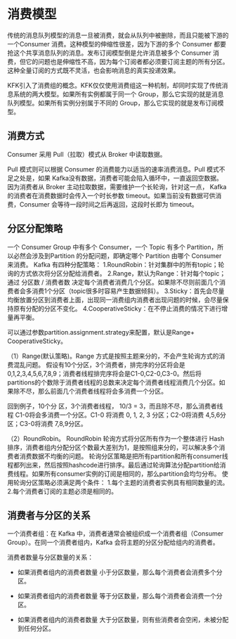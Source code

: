 # 消费模型
传统的消息队列模型的消息一旦被消费，就会从队列中被删除，而且只能被下游的一个Consumer 消费。这种模型的伸缩性很差，因为下游的多个 Consumer 都要抢这个共享消息队列的消息。发布订阅模型倒是允许消息被多个 Consumer 消费，但它的问题也是伸缩性不高，因为每个订阅者都必须要订阅主题的所有分区。这种全量订阅的方式既不灵活，也会影响消息的真实投递效果。  

KFK引入了消费组的概念。KFK仅仅使用消费组这一种机制，却同时实现了传统消息系统的两大模型。如果所有实例都属于同一个 Group，那么它实现的就是消息队列模型。如果所有实例分别属于不同的 Group，那么它实现的就是发布订阅模型。

## 消费方式
Consumer 采用 Pull（拉取）模式从 Broker 中读取数据。

Pull 模式则可以根据 Consumer 的消费能力以适当的速率消费消息。Pull 模式不足之处是，如果 Kafka没有数据，消费者可能会陷入循环中，一直返回空数据。
因为消费者从 Broker 主动拉取数据，需要维护一个长轮询，针对这一点， Kafka 的消费者在消费数据时会传入一个时长参数 timeout。如果当前没有数据可供消费，Consumer 会等待一段时间之后再返回，这段时长即为 timeout。

## 分区分配策略
一个 Consumer Group 中有多个 Consumer，一个 Topic 有多个 Partition，所以必然会涉及到Partition 的分配问题，即确定哪个 Partition 由哪个 Consumer 来消费。
Kafka 有四种分配策略：
1.RoundRobin：针对集群中的所有topic；轮询的方式依次将分区分配给消费者。
2.Range，默认为Range：针对每个topic；通过 分区数 / 消费者数 决定每个消费者消费几个分区。如果除不尽则前面几个消费者会多消费1个分区（topic很多时容易产生数据倾斜）。
3.Sticky：首先会尽量均衡放置分区到消费者上面，出现同一消费组内消费者出现问题的时候，会尽量保持原有分配的分区不变化。
4.CooperativeSticky：在不停止消费的情况下进行增量再平衡。

可以通过参数partition.assignment.strategy来配置，默认是Range+ CooperativeSticky。

（1）Range(默认策略)。Range 方式是按照主题来分的，不会产生轮询方式的消费混乱问题。
假设有10个分区，3个消费者，排完序的分区将会是0,1,2,3,4,5,6,7,8,9；消费者线程排完序将会是C1-0,C2-0,C3-0。然后将partitions的个数除于消费者线程的总数来决定每个消费者线程消费几个分区。如果除不尽，那么前面几个消费者线程将会多消费一个分区。

回到例子，10个分 区，3个消费者线程， 10/3 = 3，而且除不尽，那么消费者线程 C1-0将会多消费一个分区。C1-0 将消费 0, 1, 2, 3 分区；C2-0将消费 4,5,6分区；C3-0将消费 7,8,9分区。

（2）RoundRobin。
RoundRobin 轮询方式将分区所有作为一个整体进行 Hash 排序，消费者组内分配分区个数最大差别为1，是按照组来分的，可以解决多个消费者消费数据不均衡的问题。
轮询分区策略是把所有partition和所有consumer线程都列出来，然后按照hashcode进行排序。最后通过轮询算法分配partition给消费线程。如果所有consumer实例的订阅是相同的，那么partition会均匀分布。
使用轮询分区策略必须满足两个条件：
1.每个主题的消费者实例具有相同数量的流。
2.每个消费者订阅的主题必须是相同的。

## 消费者与分区的关系
一个消费者组：在 Kafka 中，消费者通常会被组织成一个消费者组（Consumer Group）。在同一个消费者组内，Kafka 会将主题的分区分配给组内的消费者。

消费者数量与分区数量的关系：  

- 如果消费者组内的消费者数量 小于分区数量，那么每个消费者会消费多个分区。

- 如果消费者组内的消费者数量 等于分区数量，那么每个消费者会消费一个分区。

- 如果消费者组内的消费者数量 大于分区数量，则有些消费者会空闲，未被分配到任何分区。
